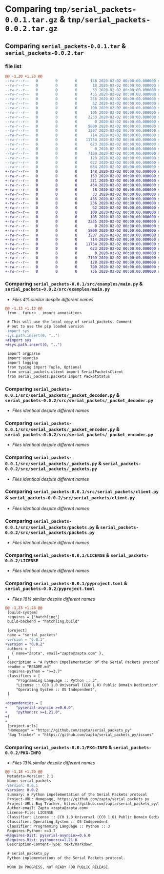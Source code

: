 # Comparing `tmp/serial_packets-0.0.1.tar.gz` & `tmp/serial_packets-0.0.2.tar.gz`

## Comparing `serial_packets-0.0.1.tar` & `serial_packets-0.0.2.tar`

### file list

```diff
@@ -1,20 +1,23 @@
--rw-r--r--   0        0        0      148 2020-02-02 00:00:00.000000 serial_packets-0.0.1/TODO.txt
--rw-r--r--   0        0        0       18 2020-02-02 00:00:00.000000 serial_packets-0.0.1/src/.gitignore
--rw-r--r--   0        0        0       33 2020-02-02 00:00:00.000000 serial_packets-0.0.1/src/requirements.txt
--rw-r--r--   0        0        0      455 2020-02-02 00:00:00.000000 serial_packets-0.0.1/src/.vscode/launch.json
--rw-r--r--   0        0        0      236 2020-02-02 00:00:00.000000 serial_packets-0.0.1/src/.vscode/settings.json
--rw-r--r--   0        0        0       62 2020-02-02 00:00:00.000000 serial_packets-0.0.1/src/examples/.run.sh
--rw-r--r--   0        0        0      100 2020-02-02 00:00:00.000000 serial_packets-0.0.1/src/examples/.run1.sh
--rw-r--r--   0        0        0      105 2020-02-02 00:00:00.000000 serial_packets-0.0.1/src/examples/.run2.sh
--rw-r--r--   0        0        0     2233 2020-02-02 00:00:00.000000 serial_packets-0.0.1/src/examples/main.py
--rw-r--r--   0        0        0        0 2020-02-02 00:00:00.000000 serial_packets-0.0.1/src/serial_packets/__init__.py
--rw-r--r--   0        0        0     5800 2020-02-02 00:00:00.000000 serial_packets-0.0.1/src/serial_packets/_packet_decoder.py
--rw-r--r--   0        0        0     3207 2020-02-02 00:00:00.000000 serial_packets-0.0.1/src/serial_packets/_packet_encoder.py
--rw-r--r--   0        0        0      714 2020-02-02 00:00:00.000000 serial_packets-0.0.1/src/serial_packets/_packets.py
--rw-r--r--   0        0        0    11734 2020-02-02 00:00:00.000000 serial_packets-0.0.1/src/serial_packets/client.py
--rw-r--r--   0        0        0      623 2020-02-02 00:00:00.000000 serial_packets-0.0.1/src/serial_packets/packets.py
--rw-r--r--   0        0        0        0 2020-02-02 00:00:00.000000 serial_packets-0.0.1/src/serial_packets/py.typed
--rw-r--r--   0        0        0     7169 2020-02-02 00:00:00.000000 serial_packets-0.0.1/LICENSE
--rw-r--r--   0        0        0      128 2020-02-02 00:00:00.000000 serial_packets-0.0.1/README.md
--rw-r--r--   0        0        0      622 2020-02-02 00:00:00.000000 serial_packets-0.0.1/pyproject.toml
--rw-r--r--   0        0        0      684 2020-02-02 00:00:00.000000 serial_packets-0.0.1/PKG-INFO
+-rw-r--r--   0        0        0      148 2020-02-02 00:00:00.000000 serial_packets-0.0.2/TODO.txt
+-rw-r--r--   0        0        0      153 2020-02-02 00:00:00.000000 serial_packets-0.0.2/build.sh
+-rw-r--r--   0        0        0      371 2020-02-02 00:00:00.000000 serial_packets-0.0.2/upload_pypi.sh
+-rw-r--r--   0        0        0      434 2020-02-02 00:00:00.000000 serial_packets-0.0.2/upload_testpypi.sh
+-rw-r--r--   0        0        0       18 2020-02-02 00:00:00.000000 serial_packets-0.0.2/src/.gitignore
+-rw-r--r--   0        0        0       33 2020-02-02 00:00:00.000000 serial_packets-0.0.2/src/requirements.txt
+-rw-r--r--   0        0        0      455 2020-02-02 00:00:00.000000 serial_packets-0.0.2/src/.vscode/launch.json
+-rw-r--r--   0        0        0      236 2020-02-02 00:00:00.000000 serial_packets-0.0.2/src/.vscode/settings.json
+-rw-r--r--   0        0        0       62 2020-02-02 00:00:00.000000 serial_packets-0.0.2/src/examples/.run.sh
+-rw-r--r--   0        0        0      100 2020-02-02 00:00:00.000000 serial_packets-0.0.2/src/examples/.run1.sh
+-rw-r--r--   0        0        0      105 2020-02-02 00:00:00.000000 serial_packets-0.0.2/src/examples/.run2.sh
+-rw-r--r--   0        0        0     2235 2020-02-02 00:00:00.000000 serial_packets-0.0.2/src/examples/main.py
+-rw-r--r--   0        0        0        0 2020-02-02 00:00:00.000000 serial_packets-0.0.2/src/serial_packets/__init__.py
+-rw-r--r--   0        0        0     5800 2020-02-02 00:00:00.000000 serial_packets-0.0.2/src/serial_packets/_packet_decoder.py
+-rw-r--r--   0        0        0     3207 2020-02-02 00:00:00.000000 serial_packets-0.0.2/src/serial_packets/_packet_encoder.py
+-rw-r--r--   0        0        0      714 2020-02-02 00:00:00.000000 serial_packets-0.0.2/src/serial_packets/_packets.py
+-rw-r--r--   0        0        0    11734 2020-02-02 00:00:00.000000 serial_packets-0.0.2/src/serial_packets/client.py
+-rw-r--r--   0        0        0      623 2020-02-02 00:00:00.000000 serial_packets-0.0.2/src/serial_packets/packets.py
+-rw-r--r--   0        0        0        0 2020-02-02 00:00:00.000000 serial_packets-0.0.2/src/serial_packets/py.typed
+-rw-r--r--   0        0        0     7169 2020-02-02 00:00:00.000000 serial_packets-0.0.2/LICENSE
+-rw-r--r--   0        0        0      128 2020-02-02 00:00:00.000000 serial_packets-0.0.2/README.md
+-rw-r--r--   0        0        0      700 2020-02-02 00:00:00.000000 serial_packets-0.0.2/pyproject.toml
+-rw-r--r--   0        0        0      756 2020-02-02 00:00:00.000000 serial_packets-0.0.2/PKG-INFO
```

### Comparing `serial_packets-0.0.1/src/examples/main.py` & `serial_packets-0.0.2/src/examples/main.py`

 * *Files 4% similar despite different names*

```diff
@@ -1,13 +1,13 @@
 from __future__ import annotations
 
 # This will use the local copy of serial_packets. Comment
 # out to use the pip loaded version
-import sys
-sys.path.insert(0, "..")
+#import sys
+#sys.path.insert(0, "..")
 
 import argparse
 import asyncio
 import logging
 from typing import Tuple, Optional
 from serial_packets.client import SerialPacketsClient
 from serial_packets.packets import PacketStatus
```

### Comparing `serial_packets-0.0.1/src/serial_packets/_packet_decoder.py` & `serial_packets-0.0.2/src/serial_packets/_packet_decoder.py`

 * *Files identical despite different names*

### Comparing `serial_packets-0.0.1/src/serial_packets/_packet_encoder.py` & `serial_packets-0.0.2/src/serial_packets/_packet_encoder.py`

 * *Files identical despite different names*

### Comparing `serial_packets-0.0.1/src/serial_packets/_packets.py` & `serial_packets-0.0.2/src/serial_packets/_packets.py`

 * *Files identical despite different names*

### Comparing `serial_packets-0.0.1/src/serial_packets/client.py` & `serial_packets-0.0.2/src/serial_packets/client.py`

 * *Files identical despite different names*

### Comparing `serial_packets-0.0.1/src/serial_packets/packets.py` & `serial_packets-0.0.2/src/serial_packets/packets.py`

 * *Files identical despite different names*

### Comparing `serial_packets-0.0.1/LICENSE` & `serial_packets-0.0.2/LICENSE`

 * *Files identical despite different names*

### Comparing `serial_packets-0.0.1/pyproject.toml` & `serial_packets-0.0.2/pyproject.toml`

 * *Files 16% similar despite different names*

```diff
@@ -1,23 +1,28 @@
 [build-system]
 requires = ["hatchling"]
 build-backend = "hatchling.build"
 
 [project]
 name = "serial_packets"
-version = "0.0.1"
+version = "0.0.2"
 authors = [
   { name="Zapta", email="zapta@zapta.com" },
 ]
 description = "A Python impelementation of the Serial Packets protocol"
 readme = "README.md"
 requires-python = ">=3.7"
 classifiers = [
     "Programming Language :: Python :: 3",
     "License :: CC0 1.0 Universal (CC0 1.0) Public Domain Dedication",
     "Operating System :: OS Independent",
 ]
 
+dependencies = [
+    "pyserial-asyncio >=0.6.0",
+    "pythoncrc >=1.21.0",
+]
+
 [project.urls]
 "Homepage" = "https://github.com/zapta/serial_packets_py"
 "Bug Tracker" = "https://github.com/zapta/serial_packets_py/issues"
```

### Comparing `serial_packets-0.0.1/PKG-INFO` & `serial_packets-0.0.2/PKG-INFO`

 * *Files 13% similar despite different names*

```diff
@@ -1,18 +1,20 @@
 Metadata-Version: 2.1
 Name: serial_packets
-Version: 0.0.1
+Version: 0.0.2
 Summary: A Python impelementation of the Serial Packets protocol
 Project-URL: Homepage, https://github.com/zapta/serial_packets_py
 Project-URL: Bug Tracker, https://github.com/zapta/serial_packets_py/issues
 Author-email: Zapta <zapta@zapta.com>
 License-File: LICENSE
 Classifier: License :: CC0 1.0 Universal (CC0 1.0) Public Domain Dedication
 Classifier: Operating System :: OS Independent
 Classifier: Programming Language :: Python :: 3
 Requires-Python: >=3.7
+Requires-Dist: pyserial-asyncio>=0.6.0
+Requires-Dist: pythoncrc>=1.21.0
 Description-Content-Type: text/markdown
 
 # serial_packets_py
 Python implementations of the Serial Packets protocol.
 
 WORK IN PROGRESS, NOT READY FOR PUBLIC RELEASE.
```

